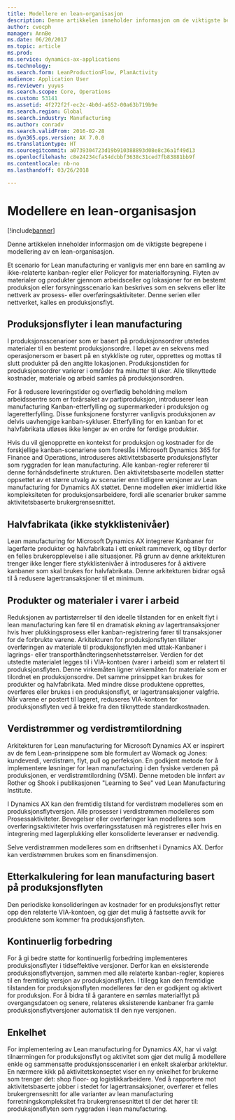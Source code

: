 ```yaml
---
title: Modellere en lean-organisasjon
description: Denne artikkelen inneholder informasjon om de viktigste begrepene i modellering av en lean-organisasjon.
author: cvocph
manager: AnnBe
ms.date: 06/20/2017
ms.topic: article
ms.prod: 
ms.service: dynamics-ax-applications
ms.technology: 
ms.search.form: LeanProductionFlow, PlanActivity
audience: Application User
ms.reviewer: yuyus
ms.search.scope: Core, Operations
ms.custom: 53141
ms.assetid: 4f272f2f-ec2c-4b0d-a652-00a63b719b9e
ms.search.region: Global
ms.search.industry: Manufacturing
ms.author: conradv
ms.search.validFrom: 2016-02-28
ms.dyn365.ops.version: AX 7.0.0
ms.translationtype: HT
ms.sourcegitcommit: a0739304723d19b910388893d08e8c36a1f49d13
ms.openlocfilehash: c8e24234cfa54dcbbf3638c31ced7fb83881bb9f
ms.contentlocale: nb-no
ms.lasthandoff: 03/26/2018

---
```


# <a name="modeling-a-lean-organization"></a>Modellere en lean-organisasjon

[!include[banner](../includes/banner.md)]


Denne artikkelen inneholder informasjon om de viktigste begrepene i modellering av en lean-organisasjon. 

Et scenario for Lean manufacturing er vanligvis mer enn bare en samling av ikke-relaterte kanban-regler eller Policyer for materialforsyning. Flyten av materialer og produkter gjennom arbeidsceller og lokasjoner for en bestemt produksjon eller forsyningsscenario kan beskrives som en sekvens eller lite nettverk av prosess- eller overføringsaktiviteter. Denne serien eller nettverket, kalles en produksjonsflyt.

## <a name="production-flows-in-lean-manufacturing"></a>Produksjonsflyter i lean manufacturing
I produksjonsscenarioer som er basert på produksjonsordrer utstedes materialer til en bestemt produksjonsordre. I løpet av en sekvens med operasjonersom er basert på en stykkliste og ruter, opprettes og mottas til slutt produkter på den angitte lokasjonen. Produksjonstiden for produksjonsordrer varierer i områder fra minutter til uker. Alle tilknyttede kostnader, materiale og arbeid samles på produksjonsordren. 

For å redusere leveringstider og overflødig beholdning mellom arbeidssentre som er forårsaket av partiproduksjon, introduserer lean manufacturing Kanban-etterfylling og supermarkeder i produksjon og lageretterfylling. Disse funksjonene forstyrrer vanligvis produksjonen av delvis uavhengige kanban-sykluser. Etterfylling for en kanban for et halvfabrikata utløses ikke lenger av en ordre for ferdige produkter. 

Hvis du vil gjenopprette en kontekst for produksjon og kostnader for de forskjellige kanban-scenariene som foreslås i Microsoft Dynamics 365 for Finance and Operations, introduseres aktivitetsbaserte produksjonsflyter som ryggraden for lean manufacturing. Alle kanban-regler refererer til denne forhåndsdefinerte strukturen. Den aktivitetsbaserte modellen støtter oppsettet av et større utvalg av scenarier enn tidligere versjoner av Lean manufacturing for Dynamics AX støttet. Denne modellen øker imidlertid ikke kompleksiteten for produksjonsarbeidere, fordi alle scenarier bruker samme aktivitetsbaserte brukergrensesnittet.

## <a name="semi-finished-products-non-bom-levels"></a>Halvfabrikata (ikke stykklistenivåer)
Lean manufacturing for Microsoft Dynamics AX integrerer Kanbaner for lagerførte produkter og halvfabrikata i ett enkelt rammeverk, og tilbyr derfor en felles brukeropplevelse i alle situasjoner. På grunn av denne arkitekturen trenger ikke lenger flere stykklistenivåer å introduseres for å aktivere kanbaner som skal brukes for halvfabrikata. Denne arkitekturen bidrar også til å redusere lagertransaksjoner til et minimum.

## <a name="products-and-material-in-work-in-progress"></a>Produkter og materialer i varer i arbeid
Reduksjonen av partistørrelser til den ideelle tilstanden for en enkelt flyt i lean manufacturing kan føre til en dramatisk økning av lagertransaksjoner hvis hver plukkingsprosess eller kanban-registrering fører til transaksjoner for de forbrukte varene. Arkitekturen for produksjonsflyten tillater overføringen av materiale til produksjonsflyten med uttak-Kanbaner i lagrings- eller transporthåndteringsenhetsstørrelser. Verdien for det utstedte materialet legges til i VIA-kontoen (varer i arbeid) som er relatert til produksjonsflyten. Denne virkemåten ligner virkemåten for materiale som er tilordnet en produksjonsordre. Det samme prinsippet kan brukes for produkter og halvfabrikata. Med mindre disse produktene opprettes, overføres eller brukes i en produksjonsflyt, er lagertransaksjoner valgfrie. Når varene er postert til lageret, reduseres VIA-kontoen for produksjonsflyten ved å trekke fra den tilknyttede standardkostnaden.

## <a name="value-streams-and-value-stream-mapping"></a>Verdistrømmer og verdistrømtilordning
Arkitekturen for Lean manufacturing for Microsoft Dynamics AX er inspirert av de fem Lean-prinsippene som ble formulert av Womack og Jones: kundeverdi, verdistrøm, flyt, pull og perfeksjon. En godkjent metode for å implementere løsninger for lean manufacturing i den fysiske verdenen på produksjonen, er verdistrømtilordning (VSM). Denne metoden ble innført av Rother og Shook i publikasjonen "Learning to See" ved Lean Manufacturing Institute. 

I Dynamics AX kan den fremtidig tilstand for verdistrøm modelleres som en produksjonsflytversjon. Alle prosesser i verdistrømmen modelleres som Prosessaktiviteter. Bevegelser eller overføringer kan modelleres som overføringsaktiviteter hvis overføringsstatusen må registreres eller hvis en integrering med lagerplukking eller konsoliderte leveranser er nødvendig. 

Selve verdistrømmen modelleres som en driftsenhet i Dynamics AX. Derfor kan verdistrømmen brukes som en finansdimensjon.

## <a name="costing-for-lean-manufacturing-based-on-the-production-flow"></a>Etterkalkulering for lean manufacturing basert på produksjonsflyten
Den periodiske konsolideringen av kostnader for en produksjonsflyt retter opp den relaterte VIA-kontoen, og gjør det mulig å fastsette avvik for produktene som kommer fra produksjonsflyten.

## <a name="continuous-improvement"></a>Kontinuerlig forbedring
For å gi bedre støtte for kontinuerlig forbedring implementeres produksjonsflyter i tidseffektive versjoner. Derfor kan en eksisterende produksjonsflytversjon, sammen med alle relaterte kanban-regler, kopieres til en fremtidig versjon av produksjonsflyten. I tillegg kan den fremtidige tilstanden for produksjonsflyten modelleres før den er godkjent og aktivert for produksjon. For å bidra til å garantere en sømløs materialflyt på overgangsdatoen og senere, relateres eksisterende kanbaner fra gamle produksjonsflytversjoner automatisk til den nye versjonen.

## <a name="simplicity"></a>Enkelhet
For implementering av Lean manufacturing for Dynamics AX, har vi valgt tilnærmingen for produksjonsflyt og aktivitet som gjør det mulig å modellere enkle og sammensatte produksjonsscenarier i en enkelt skalerbar arkitektur. En nærmere kikk på aktivitetskonseptet viser en ny enkelhet for brukerne som trenger det: shop floor- og logistikkarbeidere. Ved å rapportere mot aktivitetsbaserte jobber i stedet for lagertransaksjoner, overfører et felles brukergrensesnitt for alle varianter av lean manufacturing forretningskompleksitet fra brukergrensesnittet til der det hører til: produksjonsflyten som ryggraden i lean manufacturing.




